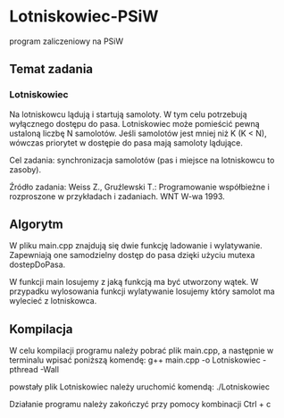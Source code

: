 # Lotniskowiec-PSiW
program zaliczeniowy na PSiW

## Temat zadania
### Lotniskowiec

Na lotniskowcu lądują i startują samoloty. W tym celu potrzebują
wyłącznego dostępu do pasa. Lotniskowiec może pomieścić pewną ustaloną
liczbę N samolotów. Jeśli samolotów jest mniej niż K (K < N), wówczas
priorytet w dostępie do pasa mają samoloty lądujące.

Cel zadania: synchronizacja samolotów (pas i miejsce na lotniskowcu to
zasoby).

Źródło zadania: Weiss Z., Gruźlewski T.: Programowanie współbieżne i
rozproszone w przykładach i zadaniach. WNT W-wa 1993.

## Algorytm

W pliku main.cpp znajdują się dwie funkcję ladowanie i wylatywanie.
Zapewniają one samodzielny dostęp do pasa dzięki użyciu mutexa dostepDoPasa.

W funkcji main losujemy z jaką funkcją ma być utworzony wątek.
W przypadku wylosowania funkcji wylatywanie losujemy który samolot ma wylecieć z lotniskowca.

## Kompilacja
W celu kompilacji programu należy pobrać plik main.cpp, a następnie w terminalu wpisać 
poniższą komendę:
g++ main.cpp -o Lotniskowiec -pthread  -Wall

powstały plik Lotniskowiec należy uruchomić komendą:
./Lotniskowiec

Działanie programu należy zakończyć przy pomocy kombinacji Ctrl + c


